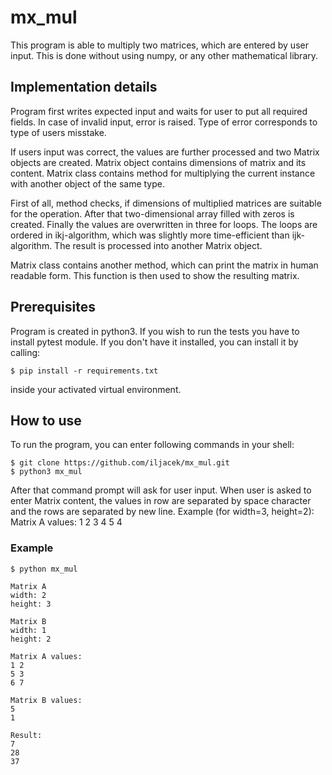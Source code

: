 # mx_mul

This program is able to multiply two matrices, which are entered by user input. This is done without using numpy, or any other mathematical library. 

## Implementation details

Program first writes expected input and waits for user to put all required fields. In case of invalid input, error is raised. Type of error corresponds to type of users misstake. 

If users input was correct, the values are further processed and two Matrix objects are created. Matrix object contains dimensions of matrix and its content. Matrix class contains method for multiplying the current instance with another object of the same type. 

First of all, method checks, if dimensions of multiplied matrices are suitable for the operation. After that two-dimensional array filled with zeros is created. Finally the values are overwritten in three for loops. The loops are ordered in ikj-algorithm, which was slightly more time-efficient than ijk-algorithm. The result is processed into another Matrix object.

Matrix class contains another method, which can print the matrix in human readable form. This function is then used to show the resulting matrix.


## Prerequisites

Program is created in python3. If you wish to run the tests you have to install pytest module. If you don't have it installed, you can install it by calling:

    $ pip install -r requirements.txt
inside your activated virtual environment.


## How to use

To run the program, you can enter following commands in your shell:

    $ git clone https://github.com/iljacek/mx_mul.git
    $ python3 mx_mul
    
After that command prompt will ask for user input. When user is asked to enter Matrix content, the values in row are separated by space character and the rows are separated by new line. Example (for width=3, height=2):
  Matrix A values: 
  1 2 3
  4 5 4

### Example

    $ python mx_mul

    Matrix A
    width: 2
    height: 3
    
    Matrix B
    width: 1
    height: 2
    
    Matrix A values:
    1 2
    5 3
    6 7
    
    Matrix B values:
    5
    1
    
    Result:
    7
    28
    37
